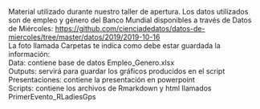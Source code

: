 Material utilizado durante nuestro taller de apertura. Los datos utilizados son de empleo y género del Banco Mundial disponibles
a través de Datos de Miércoles: <https://github.com/cienciadedatos/datos-de-miercoles/tree/master/datos/2019/2019-10-16> <br>
La foto llamada Carpetas te indica como debe estar guardada la información: <br>
Data: contiene base de datos Empleo_Genero.xlsx <br>
Outputs: servirá para guardar los gráficos producidos en el script <br>
Presentaciones: contiene la presentación en powerpoint <br>
Scripts: contiene los archivos de Rmarkdown y html llamados PrimerEvento_RLadiesGps <br>
